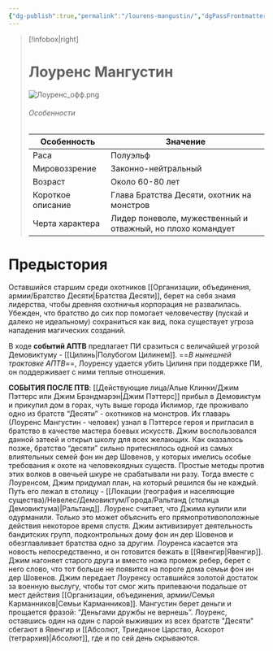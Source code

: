 ```yaml
---
{"dg-publish":true,"permalink":"/lourens-mangustin/","dgPassFrontmatter":true}
---
```



> [!infobox|right]
> # Лоуренс Мангустин
> ![Лоуренс_офф.png](/img/user/%D0%9B%D0%BE%D1%83%D1%80%D0%B5%D0%BD%D1%81_%D0%BE%D1%84%D1%84.png)
> ###### Особенности
> | Особенность | Значение |
> | ---- | ---- |
> | Раса | Полуэльф |
> | Мировоззрение | Законно-нейтральный |
> | Возраст | Около 60-80 лет|
> | Короткое описание |Глава Братства Десяти, охотник на монстров|
> | Черта характера |Лидер поневоле, мужественный и отважный, но плохо командует|

# Предыстория
Оставшийся старшим среди охотников [[Организации, объединения, армии/Братство Десяти\|Братства Десяти]], берет на себя знамя лидерства, чтобы древняя охотничья корпорация не развалилась. Убежден, что братство до сих пор помогает человечеству (пускай и далеко не идеальному) сохраниться как вид, пока существует угроза нападения магических созданий.

В ходе **событий АПТВ** предлагает ПИ сразиться с величайшей угрозой Демовиктуму - [[Цилинь\|Полубогом Цилинем]].
==*В нынешней трактовке АПТВ*==, Лоуренсу удается убить Цилиня при поддержке ПИ, он поддерживает с ними теплые отношения.

**СОБЫТИЯ ПОСЛЕ ПТВ**:
[[Действующие лица/Алые Клинки/Джим Пэттерс или Джим Брэндмарэн\|Джим Пэттерс]] прибыл в Демовиктум и прикупил дом в горах, чуть выше города Иклимор, где проживало одно из братств “Десяти” - охотников на монстров. Их главарь (Лоуренс Мангустин - человек) узнал в Пэттерсе героя и пригласил в братство в качестве мастера боевых искусств. Джим воспользовался данной затеей и открыл школу для всех желающих. Как оказалось позже, братство “десяти” сильно притеснялось одной из самых влиятельных семей фон ин дер Шовенов, у которых имелись особые требования к охоте на человекоядных существ. 
Простые методы против этих волков в овечьей шкуре не срабатывали ни разу. Тогда вместе с Лоуренсом, Джим придумал план, на который решился бы не каждый. Путь его лежал в столицу - [[Локации (география и населяющие существа)/Невелес/Демовиктум/Города/Ральтанд (столица Демовиктума)\|Ральтанд]].
Лоуренс считает, что Джима купили или одурманили. Только это может объяснить его прямопротивоположные действия некоторое время спустя. 
Джим активизирует деятельность бандитских групп, подконтрольных дому фон ин дер Шовенов и обезглавливает братства одно за другим. 
Лоуренса касается эта новость непосредственно, и он готовится бежать в [[Явенгир\|Явенгир]]. Джим нагоняет старого друга и вместо ножа промеж ребер, берет с него слово, что тот больше не появится на пороге дома семьи фон ин дер Шовенов. Джим передает Лоуренсу оставшийся золотой достаток за военную выслугу, чтобы тот смог жить припеваючи подальше от мест действия [[Организации, объединения, армии/Семья Карманников\|Семьи Карманников]]. 
Мангустин берет деньги и прощается фразой: “Деньгами дружбы не вернешь”.
Лоуренс, оставшись один на один с парой выживших из всех братств "Десяти" сбегают в Явенгир и [[Абсолют, Триединое Царство, Аскорот (тетрархия)\|Абсолют]], где и по сей день скрываются. 